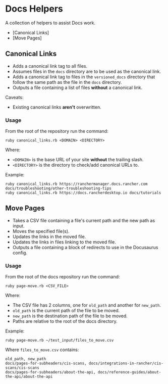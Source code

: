 # Docs Helpers

A collection of helpers to assist Docs work.

- [Canonical Links]
- [Move Pages]

## Canonical Links

- Adds a canonical link tag to all files. 
- Assumes files in the `docs` directory are to be used as the canonical link.
- Adds a canonical link tag to files in the `versioned_docs` directory that follow the same path as the file in the `docs` directory.
- Outputs a file containing a list of files **without** a canonical link.

Caveats:
- Existing canonical links **aren't** overwritten.

### Usage

From the root of the repository run the command:

```
ruby canonical_links.rb <DOMAIN> <DIRECTORY>
```

Where:
- `<DOMAIN>` is the base URL of your site **without** the trailing slash.
- `<DIRECTORY>` is the directory to check/add canonical URLs to.

Example:

```
ruby canonical_links.rb https://ranchermanager.docs.rancher.com docs/troubleshooting/other-troubleshooting-tips
ruby canonical_links.rb https://docs.rancherdesktop.io docs/tutorials
```

## Move Pages

- Takes a CSV file containing a file's current path and the new path as input.
- Moves the specified file(s).
- Updates the links in the moved file.
- Updates the links in files linking to the moved file. 
- Outputs a file containing a block of redirects to use in the Docusaurus config.

### Usage

From the root of the docs repository run the command:

```
ruby page-move.rb <CSV_FILE>
```

Where:

- The CSV file has 2 columns, one for `old_path` and another for `new_path`.
- `old_path` is the current path of the file to be moved.
- `new_path` is the destination path of the file to be moved.
- Paths are relative to the root of the docs directory.

Example:

```
ruby page-move.rb ~/test_input/files_to_move.csv
```

Where `files_to_move.csv` contains:

```
old_path, new_path
docs/pages-for-subheaders/cis-scans, docs/integrations-in-rancher/cis-scans/cis-scans
docs/pages-for-subheaders/about-the-api, docs/reference-guides/about-the-api/about-the-api
```
